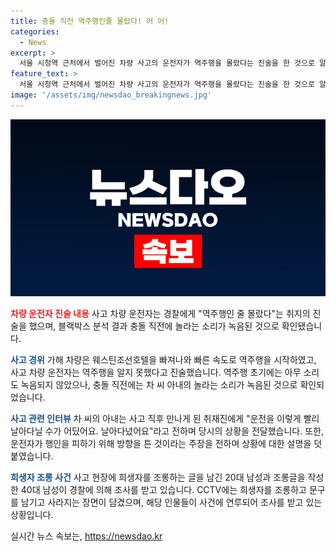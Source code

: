 ```yaml
---
title: 충돌 직전 역주행인줄 몰랐다! 어 어!
categories:
  - News
excerpt: >
  서울 시청역 근처에서 벌어진 차량 사고의 운전자가 역주행을 몰랐다는 진술을 한 것으로 알려졌습니다. 사고 차량 블랙박스에는 역주행하는 동안 소리가 없었으나 충돌 직전에는 놀라는 소리가 녹음됐습니다. 사고는 역주행 중 보행자를 피하려는 과정에서 발생한 것으로 파악되고, 피해자를 조롱한 사람들도 경찰에 의해 조사를 받고 있습니다. 
feature_text: >
  서울 시청역 근처에서 벌어진 차량 사고의 운전자가 역주행을 몰랐다는 진술을 한 것으로 알려졌습니다. 사고 차량 블랙박스에는 역주행하는 동안 소리가 없었으나 충돌 직전에는 놀라는 소리가 녹음됐습니다. 사고는 역주행 중 보행자를 피하려는 과정에서 발생한 것으로 파악되고, 피해자를 조롱한 사람들도 경찰에 의해 조사를 받고 있습니다. 
image: '/assets/img/newsdao_breakingnews.jpg'
---
```


<p><img src="/assets/img/newsdao_breakingnews.jpg" alt="bookingtag 속보" /></p>

<p><b><span style="color: #ee2323;">차량 운전자 진술 내용</span></b>
사고 차량 운전자는 경찰에게 "역주행인 줄 몰랐다"는 취지의 진술을 했으며, 블랙박스 분석 결과 충돌 직전에 놀라는 소리가 녹음된 것으로 확인됐습니다.</p>

<p><b><span style="color: #1a5490;">사고 경위</span></b>
가해 차량은 웨스틴조선호텔을 빠져나와 빠른 속도로 역주행을 시작하였고, 사고 차량 운전자는 역주행을 알지 못했다고 진술했습니다. 역주행 초기에는 아무 소리도 녹음되지 않았으나, 충돌 직전에는 차 씨 아내의 놀라는 소리가 녹음된 것으로 확인되었습니다.</p>

<p><b><span style="color: #1a5490;">사고 관련 인터뷰</span></b>
차 씨의 아내는 사고 직후 만나게 된 취재진에게 "운전을 이렇게 빨리 날아다닐 수가 어딨어요. 날아다녔어요"라고 전하며 당시의 상황을 전달했습니다. 또한, 운전자가 행인을 피하기 위해 방향을 튼 것이라는 주장을 전하며 상황에 대한 설명을 덧붙였습니다.</p>

<p><b><span style="color: #1a5490;">희생자 조롱 사건</span></b>
사고 현장에 희생자를 조롱하는 글을 남긴 20대 남성과 조롱글을 작성한 40대 남성이 경찰에 의해 조사를 받고 있습니다. CCTV에는 희생자를 조롱하고 문구를 남기고 사라지는 장면이 담겼으며, 해당 인물들이 사건에 연루되어 조사를 받고 있는 상황입니다.</p>
실시간 뉴스 속보는, <a href="https://newsdao.kr" rel="dofollow">https://newsdao.kr</a>



